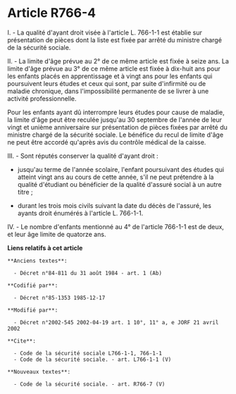 # Article R766-4

I. - La qualité d'ayant droit visée à l'article L. 766-1-1 est établie sur présentation de pièces dont la liste est fixée par
arrêté du ministre chargé de la sécurité sociale.

II. - La limite d'âge prévue au 2° de ce même article est fixée à seize ans. La limite d'âge prévue au 3° de ce même article
est fixée à dix-huit ans pour les enfants placés en apprentissage et à vingt ans pour les enfants qui poursuivent leurs
études et ceux qui sont, par suite d'infirmité ou de maladie chronique, dans l'impossibilité permanente de se livrer à une
activité professionnelle.

Pour les enfants ayant dû interrompre leurs études pour cause de maladie, la limite d'âge peut être reculée jusqu'au 30
septembre de l'année de leur vingt et unième anniversaire sur présentation de pièces fixées par arrêté du ministre chargé de
la sécurité sociale. Le bénéfice du recul de limite d'âge ne peut être accordé qu'après avis du contrôle médical de la
caisse.

III. - Sont réputés conserver la qualité d'ayant droit :

- jusqu'au terme de l'année scolaire, l'enfant poursuivant des études qui atteint vingt ans au cours de cette année, s'il ne
peut prétendre à la qualité d'étudiant ou bénéficier de la qualité d'assuré social à un autre titre ;

- durant les trois mois civils suivant la date du décès de l'assuré, les ayants droit énumérés à l'article L. 766-1-1.

IV. - Le nombre d'enfants mentionné au 4° de l'article 766-1-1 est de deux, et leur âge limite de quatorze ans.

**Liens relatifs à cet article**

	**Anciens textes**:

	  - Décret n°84-811 du 31 août 1984 - art. 1 (Ab)

	**Codifié par**:

	  - Décret n°85-1353 1985-12-17

	**Modifié par**:

	  - Décret n°2002-545 2002-04-19 art. 1 10°, 11° a, e JORF 21 avril 2002

	**Cite**:

	  - Code de la sécurité sociale L766-1-1, 766-1-1
	  - Code de la sécurité sociale. - art. L766-1-1 (V)

	**Nouveaux textes**:

	  - Code de la sécurité sociale. - art. R766-7 (V)
